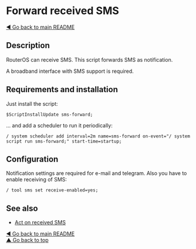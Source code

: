 # Forward received SMS

[◀ Go back to main README](../)

## Description

RouterOS can receive SMS. This script forwards SMS as notification.

A broadband interface with SMS support is required.

## Requirements and installation

Just install the script:

```text
$ScriptInstallUpdate sms-forward;
```

... and add a scheduler to run it periodically:

```text
/ system scheduler add interval=2m name=sms-forward on-event="/ system script run sms-forward;" start-time=startup;
```

## Configuration

Notification settings are required for e-mail and telegram. Also you have to enable receiving of SMS:

```text
/ tool sms set receive-enabled=yes;
```

## See also

* [Act on received SMS](sms-action.md)

[◀ Go back to main README](../)  
[▲ Go back to top](sms-forward.md#top)

